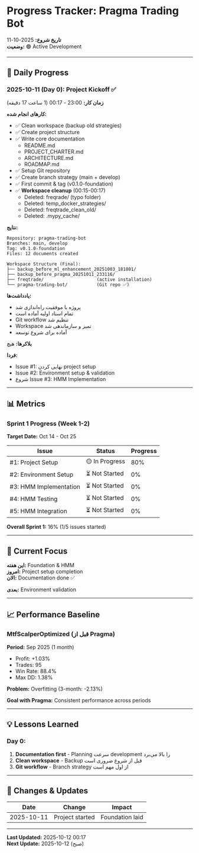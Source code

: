 # Progress Tracker: Pragma Trading Bot

**تاریخ شروع:** 2025-10-11  
**وضعیت:** 🟢 Active Development

---

## 📅 Daily Progress

### 2025-10-11 (Day 0): Project Kickoff ✅

**زمان کار:** 23:00 - 00:17 (1 ساعت 17 دقیقه)

**کارهای انجام شده:**
- ✅ Clean workspace (backup old strategies)
- ✅ Create project structure
- ✅ Write core documentation
  - README.md
  - PROJECT_CHARTER.md
  - ARCHITECTURE.md
  - ROADMAP.md
- ✅ Setup Git repository
- ✅ Create branch strategy (main + develop)
- ✅ First commit & tag (v0.1.0-foundation)
- ✅ **Workspace cleanup** (00:15-00:17)
  - Deleted: freqrade/ (typo folder)
  - Deleted: temp_docker_strategies/
  - Deleted: freqtrade_clean_old/
  - Deleted: .mypy_cache/

**نتایج:**
```
Repository: pragma-trading-bot
Branches: main, develop
Tag: v0.1.0-foundation
Files: 12 documents created

Workspace Structure (Final):
├── backup_before_ml_enhancement_20251003_181801/
├── backup_before_pragma_20251011_233116/
├── freqtrade/                    (active installation)
└── pragma-trading-bot/           (Git repo ✅)
```

**یادداشت‌ها:**
- پروژه با موفقیت راه‌اندازی شد
- تمام اسناد اولیه آماده است
- Git workflow تنظیم شد
- Workspace تمیز و سازماندهی شد
- آماده برای شروع توسعه

**بلاکرها:** هیچ

**فردا:**
- Issue #1: نهایی کردن project setup
- Issue #2: Environment setup & validation
- شروع Issue #3: HMM Implementation

---

## 📊 Metrics

### Sprint 1 Progress (Week 1-2)
**Target Date:** Oct 14 - Oct 25

| Issue | Status | Progress |
|-------|--------|----------|
| #1: Project Setup | 🟡 In Progress | 80% |
| #2: Environment Setup | ⏳ Not Started | 0% |
| #3: HMM Implementation | ⏳ Not Started | 0% |
| #4: HMM Testing | ⏳ Not Started | 0% |
| #5: HMM Integration | ⏳ Not Started | 0% |

**Overall Sprint 1:** 16% (1/5 issues started)

---

## 🎯 Current Focus

**این هفته:** Foundation & HMM  
**امروز:** Project setup completion  
**الان:** Documentation done ✅

**بعدی:** Environment validation

---

## 📈 Performance Baseline

### MtfScalperOptimized (قبل از Pragma)
**Period:** Sep 2025 (1 month)
- Profit: +1.03%
- Trades: 95
- Win Rate: 88.4%
- Max DD: 1.38%

**Problem:** Overfitting (3-month: -2.13%)

**Goal with Pragma:** Consistent performance across periods

---

## 💡 Lessons Learned

### Day 0:
1. **Documentation first** - Planning سرعت development را بالا می‌برد
2. **Clean workspace** - Backup قبل از شروع ضروری است
3. **Git workflow** - Branch strategy از اول مهم است

---

## 🔄 Changes & Updates

| Date | Change | Impact |
|------|--------|--------|
| 2025-10-11 | Project started | Foundation laid |

---

**Last Updated:** 2025-10-12 00:17  
**Next Update:** 2025-10-12 (صبح)
